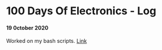 # 100 Days Of Electronics - Log

#### 19 0ctober 2020
Worked on my bash scripts. [Link](https://github.com/Srm-Akla/Scripts)
